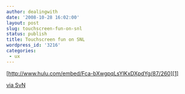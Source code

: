 ```yaml
---
author: dealingwith
date: '2008-10-28 16:02:00'
layout: post
slug: touchscreen-fun-on-snl
status: publish
title: Touchscreen fun on SNL
wordpress_id: '3216'
categories:
 - ux
---
```


[http://www.hulu.com/embed/Fca-bXwgpqLsYlKxDXpdYg/87/260][1]


[via SvN][2]

   [1]: http://www.hulu.com/embed/Fca-bXwgpqLsYlKxDXpdYg/87/260

   [2]: http://www.37signals.com/svn/posts/1347-touchscreen-fun-on-snl-hulu-us-only

   

